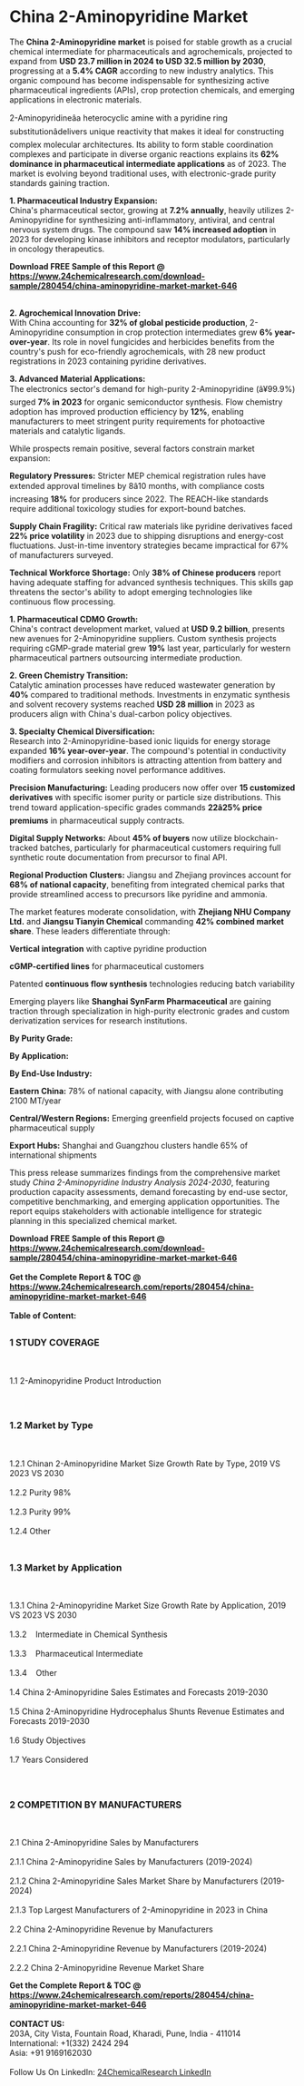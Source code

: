 <h1>China 2-Aminopyridine Market</h1><p>The <strong>China 2-Aminopyridine market</strong> is poised for stable growth as a crucial chemical intermediate for pharmaceuticals and agrochemicals, projected to expand from <strong>USD 23.7 million in 2024 to USD 32.5 million by 2030</strong>, progressing at a <strong>5.4% CAGR</strong> according to new industry analytics. This organic compound has become indispensable for synthesizing active pharmaceutical ingredients (APIs), crop protection chemicals, and emerging applications in electronic materials.</p><p>2-Aminopyridineâa heterocyclic amine with a pyridine ring substitutionâdelivers unique reactivity that makes it ideal for constructing complex molecular architectures. Its ability to form stable coordination complexes and participate in diverse organic reactions explains its <strong>62% dominance in pharmaceutical intermediate applications</strong> as of 2023. The market is evolving beyond traditional uses, with electronic-grade purity standards gaining traction.</p><p><strong>1. Pharmaceutical Industry Expansion:</strong><br>
China's pharmaceutical sector, growing at <strong>7.2% annually</strong>, heavily utilizes 2-Aminopyridine for synthesizing anti-inflammatory, antiviral, and central nervous system drugs. The compound saw <strong>14% increased adoption</strong> in 2023 for developing kinase inhibitors and receptor modulators, particularly in oncology therapeutics.</p><div><b>Download FREE Sample of this Report @ 
            <a href="https://www.24chemicalresearch.com/download-sample/280454/china-aminopyridine-market-market-646">
            https://www.24chemicalresearch.com/download-sample/280454/china-aminopyridine-market-market-646</a></b></div><br><p><strong>2. Agrochemical Innovation Drive:</strong><br>
With China accounting for <strong>32% of global pesticide production</strong>, 2-Aminopyridine consumption in crop protection intermediates grew <strong>6% year-over-year</strong>. Its role in novel fungicides and herbicides benefits from the country's push for eco-friendly agrochemicals, with 28 new product registrations in 2023 containing pyridine derivatives.</p><p><strong>3. Advanced Material Applications:</strong><br>
The electronics sector's demand for high-purity 2-Aminopyridine (â¥99.9%) surged <strong>7% in 2023</strong> for organic semiconductor synthesis. Flow chemistry adoption has improved production efficiency by <strong>12%</strong>, enabling manufacturers to meet stringent purity requirements for photoactive materials and catalytic ligands.</p><p>While prospects remain positive, several factors constrain market expansion:</p><p><strong>Regulatory Pressures:</strong> Stricter MEP chemical registration rules have extended approval timelines by 8â10 months, with compliance costs increasing <strong>18%</strong> for producers since 2022. The REACH-like standards require additional toxicology studies for export-bound batches.</p><p><strong>Supply Chain Fragility:</strong> Critical raw materials like pyridine derivatives faced <strong>22% price volatility</strong> in 2023 due to shipping disruptions and energy-cost fluctuations. Just-in-time inventory strategies became impractical for 67% of manufacturers surveyed.</p><p><strong>Technical Workforce Shortage:</strong> Only <strong>38% of Chinese producers</strong> report having adequate staffing for advanced synthesis techniques. This skills gap threatens the sector's ability to adopt emerging technologies like continuous flow processing.</p><p><strong>1. Pharmaceutical CDMO Growth:</strong><br>
China's contract development market, valued at <strong>USD 9.2 billion</strong>, presents new avenues for 2-Aminopyridine suppliers. Custom synthesis projects requiring cGMP-grade material grew <strong>19%</strong> last year, particularly for western pharmaceutical partners outsourcing intermediate production.</p><p><strong>2. Green Chemistry Transition:</strong><br>
Catalytic amination processes have reduced wastewater generation by <strong>40%</strong> compared to traditional methods. Investments in enzymatic synthesis and solvent recovery systems reached <strong>USD 28 million</strong> in 2023 as producers align with China's dual-carbon policy objectives.</p><p><strong>3. Specialty Chemical Diversification:</strong><br>
Research into 2-Aminopyridine-based ionic liquids for energy storage expanded <strong>16% year-over-year</strong>. The compound's potential in conductivity modifiers and corrosion inhibitors is attracting attention from battery and coating formulators seeking novel performance additives.</p><p><strong>Precision Manufacturing:</strong> Leading producers now offer over <strong>15 customized derivatives</strong> with specific isomer purity or particle size distributions. This trend toward application-specific grades commands <strong>22â25% price premiums</strong> in pharmaceutical supply contracts.</p><p><strong>Digital Supply Networks:</strong> About <strong>45% of buyers</strong> now utilize blockchain-tracked batches, particularly for pharmaceutical customers requiring full synthetic route documentation from precursor to final API.</p><p><strong>Regional Production Clusters:</strong> Jiangsu and Zhejiang provinces account for <strong>68% of national capacity</strong>, benefiting from integrated chemical parks that provide streamlined access to precursors like pyridine and ammonia.</p><p>The market features moderate consolidation, with <strong>Zhejiang NHU Company Ltd.</strong> and <strong>Jiangsu Tianyin Chemical</strong> commanding <strong>42% combined market share</strong>. These leaders differentiate through:</p><p><strong>Vertical integration</strong> with captive pyridine production</p><p><strong>cGMP-certified lines</strong> for pharmaceutical customers</p><p>Patented <strong>continuous flow synthesis</strong> technologies reducing batch variability</p><p>Emerging players like <strong>Shanghai SynFarm Pharmaceutical</strong> are gaining traction through specialization in high-purity electronic grades and custom derivatization services for research institutions.</p><p><strong>By Purity Grade:</strong></p><p><strong>By Application:</strong></p><p><strong>By End-Use Industry:</strong></p><p><strong>Eastern China:</strong> 78% of national capacity, with Jiangsu alone contributing 2100 MT/year</p><p><strong>Central/Western Regions:</strong> Emerging greenfield projects focused on captive pharmaceutical supply</p><p><strong>Export Hubs:</strong> Shanghai and Guangzhou clusters handle 65% of international shipments</p><p>This press release summarizes findings from the comprehensive market study <em>China 2-Aminopyridine Industry Analysis 2024-2030</em>, featuring production capacity assessments, demand forecasting by end-use sector, competitive benchmarking, and emerging application opportunities. The report equips stakeholders with actionable intelligence for strategic planning in this specialized chemical market.</p><div><b>Download FREE Sample of this Report @ 
            <a href="https://www.24chemicalresearch.com/download-sample/280454/china-aminopyridine-market-market-646">
            https://www.24chemicalresearch.com/download-sample/280454/china-aminopyridine-market-market-646</a></b></div><br><div><b>Get the Complete Report & TOC @ 
            <a href="https://www.24chemicalresearch.com/reports/280454/china-aminopyridine-market-market-646">
            https://www.24chemicalresearch.com/reports/280454/china-aminopyridine-market-market-646</a></b></div><br>
            <b>Table of Content:</b><p><h2><span style="font-size:16px"><strong>1 STUDY COVERAGE</strong></span></h2><br />
<p>1.1 2-Aminopyridine Product Introduction</p><br />
<h2><span style="font-size:16px"><strong>1.2 Market by Type</strong></span></h2><br />
<p>1.2.1 Chinan 2-Aminopyridine Market Size Growth Rate by Type, 2019 VS 2023 VS 2030<br /><br />
1.2.2 Purity 98%&nbsp;&nbsp; &nbsp;<br /><br />
1.2.3 Purity 99%<br /><br />
1.2.4 Other<br /><br />
<h2><span style="font-size:16px"><strong>1.3 Market by Application</strong></span></h2><br />
<p>1.3.1 China 2-Aminopyridine Market Size Growth Rate by Application, 2019 VS 2023 VS 2030<br /><br />
1.3.2&nbsp;&nbsp; &nbsp;Intermediate in Chemical Synthesis<br /><br />
1.3.3&nbsp;&nbsp; &nbsp;Pharmaceutical Intermediate<br /><br />
1.3.4&nbsp;&nbsp; &nbsp;Other<br /><br />
1.4 China 2-Aminopyridine Sales Estimates and Forecasts 2019-2030<br /><br />
1.5 China 2-Aminopyridine Hydrocephalus Shunts Revenue Estimates and Forecasts 2019-2030<br /><br />
1.6 Study Objectives<br /><br />
1.7 Years Considered</p><br />
<h2><span style="font-size:16px"><strong>2 COMPETITION BY MANUFACTURERS</strong></span></h2><br />
<p>2.1 China 2-Aminopyridine Sales by Manufacturers<br /><br />
2.1.1 China 2-Aminopyridine Sales by Manufacturers (2019-2024)<br /><br />
2.1.2 China 2-Aminopyridine Sales Market Share by Manufacturers (2019-2024)<br /><br />
2.1.3 Top Largest Manufacturers of 2-Aminopyridine in 2023 in China<br /><br />
2.2 China 2-Aminopyridine Revenue by Manufacturers<br /><br />
2.2.1 China 2-Aminopyridine Revenue by Manufacturers (2019-2024)<br /><br />
2.2.2 China 2-Aminopyridine Revenue Market Share </p><div><b>Get the Complete Report & TOC @ 
            <a href="https://www.24chemicalresearch.com/reports/280454/china-aminopyridine-market-market-646">
            https://www.24chemicalresearch.com/reports/280454/china-aminopyridine-market-market-646</a></b></div><br><b>CONTACT US:</b><br>
            203A, City Vista, Fountain Road, Kharadi, Pune, India - 411014<br>
            International: +1(332) 2424 294<br>
            Asia: +91 9169162030 <br><br>
            Follow Us On LinkedIn: <a href="https://www.linkedin.com/company/24chemicalresearch/">24ChemicalResearch LinkedIn</a>
